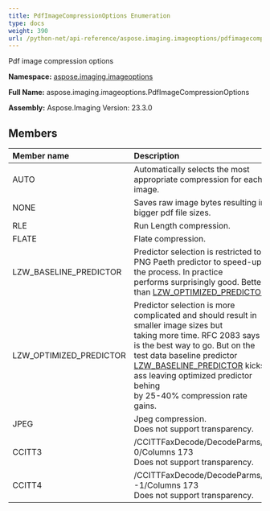 ```yaml
---
title: PdfImageCompressionOptions Enumeration
type: docs
weight: 390
url: /python-net/api-reference/aspose.imaging.imageoptions/pdfimagecompressionoptions/
---
```


Pdf image compression options

**Namespace:** [aspose.imaging.imageoptions](/imaging/python-net/api-reference/aspose.imaging.imageoptions/)

**Full Name:** aspose.imaging.imageoptions.PdfImageCompressionOptions

**Assembly:**  Aspose.Imaging Version: 23.3.0

## **Members**
|**Member name**|**Description**|
| :- | :- |
|AUTO|Automatically selects the most appropriate compression for each image.|
|NONE|Saves raw image bytes resulting in bigger pdf file sizes.|
|RLE|Run Length compression.|
|FLATE|Flate compression.|
|LZW_BASELINE_PREDICTOR|Predictor selection is restricted to PNG Paeth predictor to speed-up the process. In practice<br/>            performs surprisingly good. Better than [LZW_OPTIMIZED_PREDICTOR](/imaging/python-net/api-reference/aspose.imaging.imageoptions/pdfimagecompressionoptions/).|
|LZW_OPTIMIZED_PREDICTOR|Predictor selection is more complicated and should result in smaller image sizes but<br/>            taking more time. RFC 2083 says it is the best way to go. But on the test data baseline predictor<br/>            [LZW_BASELINE_PREDICTOR](/imaging/python-net/api-reference/aspose.imaging.imageoptions/pdfimagecompressionoptions/) kicks ass leaving optimized predictor behing <br/>            by 25-40% compression rate gains.|
|JPEG|Jpeg compression.<br/>            Does not support transparency.|
|CCITT3|/CCITTFaxDecode/DecodeParms/K 0/Columns 173<br/>            Does not support transparency.|
|CCITT4|/CCITTFaxDecode/DecodeParms/K -1/Columns 173<br/>            Does not support transparency.|
